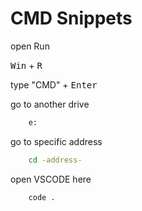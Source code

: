 # CMD Snippets

open Run

<kbd>Win</kbd> + <kbd>R</kbd>

type "CMD" + <kbd>Enter</kbd>

go to another drive

```bash
    e:
```

go to specific address

```bash
    cd -address-
```

open VSCODE here

```bash
    code .
```



